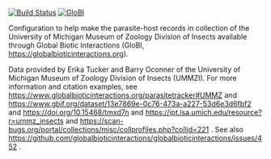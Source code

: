 [![Build Status](https://travis-ci.org/globalbioticinteractions/ummzi.svg)](https://travis-ci.org/globalbioticinteractions/ummzi) [![GloBI](http://api.globalbioticinteractions.org/interaction.svg?accordingTo=globi:globalbioticinteractions/ummzi)](http://globalbioticinteractions.org/?accordingTo=globi:globalbioticinteractions/ummzi) 


Configuration to help make the parasite-host records in collection of the University of Michigan Museum of Zoology Division of Insects available through Global Biotic Interactions (GloBI, https://globalbioticinteractions.org). 

Data provided by Erika Tucker and Barry Oconner of the University of Michigan Museum of Zoology Division of Insects (UMMZI). For more information and citation examples, see https://www.globalbioticinteractions.org/parasitetracker#UMMZ and https://www.gbif.org/dataset/13e7869e-0c76-473a-a227-53d6e3d6fbf2 and https://doi.org/10.15468/tmxd7n and https://ipt.lsa.umich.edu/resource?r=ummz_insects and https://scan-bugs.org/portal/collections/misc/collprofiles.php?collid=221 . See also https://github.com/globalbioticinteractions/globalbioticinteractions/issues/452 . 

